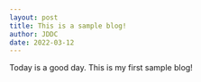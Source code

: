 ```yaml
---
layout: post
title: This is a sample blog!
author: JDDC
date: 2022-03-12
---
```


Today is a good day. This is my first sample blog!
